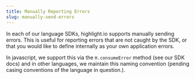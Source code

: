 ```yaml
---
title: Manually Reporting Errors
slug: manually-send-errors
---
```


In each of our language SDKs, highlight.io supports manually sending errors. This is useful for reporting errors that are not caught by the SDK, or that you would like to define internally as your own application errors. 

In javascript, we support this via the `H.consumeError` method (see our SDK docs) and in other languages, we maintain this naming convention (pending casing conventions of the language in question.).